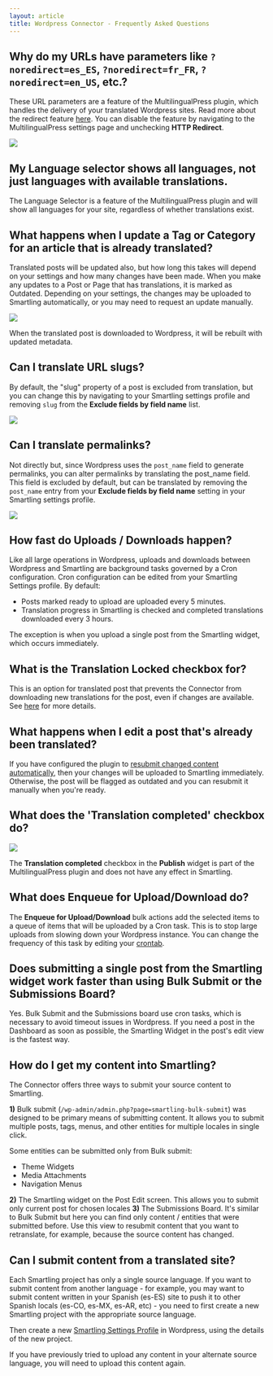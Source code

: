 ```yaml
---
layout: article
title: Wordpress Connector - Frequently Asked Questions
---
```



## Why do my URLs have parameters like `?noredirect=es_ES`, `?noredirect=fr_FR`, `?noredirect=en_US`, etc.?

These URL parameters are a feature of the MultilingualPress plugin, which handles the delivery of your translated Wordpress sites. Read more about the redirect feature [here](http://make.multilingualpress.pro/2014/03/language-negotiation-how-our-redirect-feature-works/). You can disable the feature by navigating to the MultilingualPress settings page and unchecking **HTTP Redirect**.

![](/uploads/versions/dqpnlk9-1---x----846-717x---.png)

## My Language selector shows all languages, not just languages with available translations.

The Language Selector is a feature of the MultilingualPress plugin and will show all languages for your site, regardless of whether translations exist.

## What happens when I update a Tag or Category for an article that is already translated?

Translated posts will be updated also, but how long this takes will depend on your settings and how many changes have been made. When you make any updates to a Post or Page that has translations, it is marked as Outdated. Depending on your settings, the changes may be uploaded to Smartling automatically, or you may need to request an update manually.

![](/uploads/versions/resubmit-changes-1---x----765-225x---.png)

When the translated post is downloaded to Wordpress, it will be rebuilt with updated metadata.

## Can I translate URL slugs?

By default, the "slug" property of a post is excluded from translation, but you can change this by navigating to your Smartling settings profile and removing `slug` from the **Exclude fields by field name** list.

![](/uploads/versions/exclude_settings---x----907-571x---.png)

## Can I translate permalinks?

Not directly but, since Wordpress uses the `post_name` field to generate permalinks, you can alter permalinks by translating the post_name field. This field is excluded by default, but can be translated by removing the `post_name` entry from your **Exclude fields by field name** setting in your Smartling settings profile.

![](/uploads/versions/smartling_settings---x----905-582x---.png)

## How fast do Uploads / Downloads happen?

Like all large operations in Wordpress, uploads and downloads between Wordpress and Smartling are background tasks governed by a Cron configuration. Cron configuration can be edited from your Smartling Settings profile. By default:

* Posts marked ready to upload are uploaded every 5 minutes.
* Translation progress in Smartling is checked and completed translations downloaded every 3 hours.

The exception is when you upload a single post from the Smartling widget, which occurs immediately.

## What is the Translation Locked checkbox for?

This is an option for translated post that prevents the Connector from downloading new translations for the post, even if changes are available. See [here](/knowledge-base/articles/wordpress-connector-user-guide/#lock-a-translated-post) for more details.

## What happens when I edit a post that's already been translated?

If you have configured the plugin to [resubmit changed content automatically](/knowledge-base/articles/wordpress-connector-install-and-configure/#configure-smartling-plugin), then your changes will be uploaded to Smartling immediately. Otherwise, the post will be flagged as outdated and you can resubmit it manually when you're ready.

## What does the 'Translation completed' checkbox do?

![](/uploads/versions/translation-completed-1---x----285-380x---.png)

The **Translation completed** checkbox in the **Publish** widget is part of the MultilingualPress plugin and does not have any effect in Smartling.

## What does Enqueue for Upload/Download do?

The **Enqueue for Upload/Download** bulk actions add the selected items to a queue of items that will be uploaded by a Cron task. This is to stop large uploads from slowing down your Wordpress instance. You can change the frequency of this task by editing your [crontab](/knowledge-base/articles/wordpress-connector-install-and-configure/#configure-wp-cron).

## Does submitting a single post from the Smartling widget work faster than using Bulk Submit or the Submissions Board?

Yes. Bulk Submit and the Submissions board use cron tasks, which is necessary to avoid timeout issues in Wordpress. If you need a post in the Dashboard as soon as possible, the Smartling Widget in the post's edit view is the fastest way.

## How do I get my content into Smartling?

The Connector offers three ways to submit your source content to Smartling.

**1)** Bulk submit (`/wp-admin/admin.php?page=smartling-bulk-submit`) was designed to be primary means of submitting content. It allows you to submit multiple posts, tags, menus, and other entities for multiple locales in single click.

Some entities can be submitted only from Bulk submit:

* Theme Widgets
* Media Attachments
* Navigation Menus

**2)** The Smartling widget on the Post Edit screen. This allows you  to submit only current post for chosen locales
**3)** The Submissions Board. It's similar to Bulk Submit but here you can find only content / entities that were submitted before. Use this view to resubmit content that you want to retranslate, for example, because the source content has changed.


## Can I submit content from a translated site?

Each Smartling project has only a single source language. If you want to submit content from another language - for example, you may want to submit content written in your Spanish (es-ES) site to push it to other Spanish locals (es-CO, es-MX, es-AR, etc) - you need to first create a new Smartling project with the appropriate source language.

Then create a new [Smartling Settings Profile](/knowledge-base/articles/wordpress-connector-install-and-configure/#configure-smartling-plugin) in Wordpress, using the details of the new project.

If you have previously tried to upload any content in your alternate source language, you will need to upload this content again.